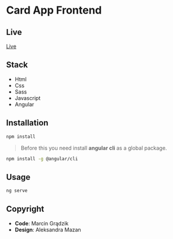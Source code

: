 # Card App Frontend

## Live

[Live](https://poliglot-app.herokuapp.com/home)

## Stack

- Html
- Css
- Sass
- Javascript
- Angular

## Installation

```sh
npm install
```

> Before this you need install **angular cli** as a global package.

```sh
npm install -g @angular/cli
```

## Usage

```sh
ng serve
```

## Copyright

- **Code**: Marcin Grądzik
- **Design**: Aleksandra Mazan